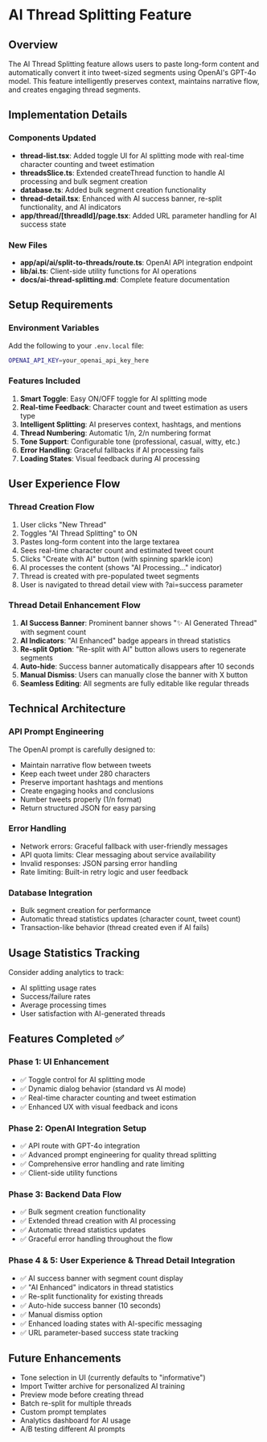 # AI Thread Splitting Feature

## Overview

The AI Thread Splitting feature allows users to paste long-form content and automatically convert it into tweet-sized segments using OpenAI's GPT-4o model. This feature intelligently preserves context, maintains narrative flow, and creates engaging thread segments.

## Implementation Details

### Components Updated
- **thread-list.tsx**: Added toggle UI for AI splitting mode with real-time character counting and tweet estimation
- **threadsSlice.ts**: Extended createThread function to handle AI processing and bulk segment creation
- **database.ts**: Added bulk segment creation functionality
- **thread-detail.tsx**: Enhanced with AI success banner, re-split functionality, and AI indicators
- **app/thread/[threadId]/page.tsx**: Added URL parameter handling for AI success state

### New Files
- **app/api/ai/split-to-threads/route.ts**: OpenAI API integration endpoint
- **lib/ai.ts**: Client-side utility functions for AI operations
- **docs/ai-thread-splitting.md**: Complete feature documentation

## Setup Requirements

### Environment Variables
Add the following to your `.env.local` file:
```bash
OPENAI_API_KEY=your_openai_api_key_here
```

### Features Included
1. **Smart Toggle**: Easy ON/OFF toggle for AI splitting mode
2. **Real-time Feedback**: Character count and tweet estimation as users type
3. **Intelligent Splitting**: AI preserves context, hashtags, and mentions
4. **Thread Numbering**: Automatic 1/n, 2/n numbering format
5. **Tone Support**: Configurable tone (professional, casual, witty, etc.)
6. **Error Handling**: Graceful fallbacks if AI processing fails
7. **Loading States**: Visual feedback during AI processing

## User Experience Flow

### Thread Creation Flow
1. User clicks "New Thread" 
2. Toggles "AI Thread Splitting" to ON
3. Pastes long-form content into the large textarea
4. Sees real-time character count and estimated tweet count
5. Clicks "Create with AI" button (with spinning sparkle icon)
6. AI processes the content (shows "AI Processing..." indicator)
7. Thread is created with pre-populated tweet segments
8. User is navigated to thread detail view with ?ai=success parameter

### Thread Detail Enhancement Flow
1. **AI Success Banner**: Prominent banner shows "✨ AI Generated Thread" with segment count
2. **AI Indicators**: "AI Enhanced" badge appears in thread statistics
3. **Re-split Option**: "Re-split with AI" button allows users to regenerate segments
4. **Auto-hide**: Success banner automatically disappears after 10 seconds
5. **Manual Dismiss**: Users can manually close the banner with X button
6. **Seamless Editing**: All segments are fully editable like regular threads

## Technical Architecture

### API Prompt Engineering
The OpenAI prompt is carefully designed to:
- Maintain narrative flow between tweets
- Keep each tweet under 280 characters
- Preserve important hashtags and mentions
- Create engaging hooks and conclusions
- Number tweets properly (1/n format)
- Return structured JSON for easy parsing

### Error Handling
- Network errors: Graceful fallback with user-friendly messages
- API quota limits: Clear messaging about service availability
- Invalid responses: JSON parsing error handling
- Rate limiting: Built-in retry logic and user feedback

### Database Integration
- Bulk segment creation for performance
- Automatic thread statistics updates (character count, tweet count)
- Transaction-like behavior (thread created even if AI fails)

## Usage Statistics Tracking
Consider adding analytics to track:
- AI splitting usage rates
- Success/failure rates
- Average processing times
- User satisfaction with AI-generated threads

## Features Completed ✅

### Phase 1: UI Enhancement
- ✅ Toggle control for AI splitting mode
- ✅ Dynamic dialog behavior (standard vs AI mode)
- ✅ Real-time character counting and tweet estimation
- ✅ Enhanced UX with visual feedback and icons

### Phase 2: OpenAI Integration Setup
- ✅ API route with GPT-4o integration
- ✅ Advanced prompt engineering for quality thread splitting
- ✅ Comprehensive error handling and rate limiting
- ✅ Client-side utility functions

### Phase 3: Backend Data Flow
- ✅ Bulk segment creation functionality
- ✅ Extended thread creation with AI processing
- ✅ Automatic thread statistics updates
- ✅ Graceful error handling throughout the flow

### Phase 4 & 5: User Experience & Thread Detail Integration
- ✅ AI success banner with segment count display
- ✅ "AI Enhanced" indicators in thread statistics
- ✅ Re-split functionality for existing threads
- ✅ Auto-hide success banner (10 seconds)
- ✅ Manual dismiss option
- ✅ Enhanced loading states with AI-specific messaging
- ✅ URL parameter-based success state tracking

## Future Enhancements
- Tone selection in UI (currently defaults to "informative")
- Import Twitter archive for personalized AI training
- Preview mode before creating thread
- Batch re-split for multiple threads
- Custom prompt templates
- Analytics dashboard for AI usage
- A/B testing different AI prompts 